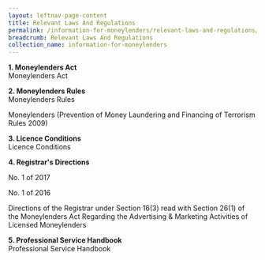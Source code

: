 ```yaml
---
layout: leftnav-page-content
title: Relevant Laws And Regulations
permalink: /information-for-moneylenders/relevant-laws-and-regulations/
breadcrumb: Relevant Laws And Regulations
collection_name: information-for-moneylenders
---
```


**1. Moneylenders Act**<br>
Moneylenders Act

**2. Moneylenders Rules**<br>
Moneylenders Rules

Moneylenders (Prevention of Money Laundering and Financing of Terrorism Rules 2009)

**3. Licence Conditions**<br>
Licence Conditions

**4. Registrar's Directions**<br>

No. 1 of 2017

No. 1 of 2016

Directions of the Registrar under Section 16(3) read with Section 26(1) of the Moneylenders Act Regarding the Advertising & Marketing Activities of Licensed Moneylenders

**5. Professional Service Handbook**<br>
Professional Service Handbook
